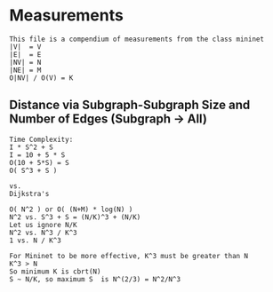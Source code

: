 # Measurements
    This file is a compendium of measurements from the class mininet
    |V|  = V
    |E|  = E
    |NV| = N
    |NE| = M
    O|NV| / O(V) = K

## Distance via Subgraph-Subgraph Size and Number of Edges (Subgraph -> All)
    Time Complexity:
    I * S^2 + S
    I = 10 + 5 * S
    O(10 + 5*S) = S
    O( S^3 + S )

    vs.
    Dijkstra's 

    O( N^2 ) or O( (N+M) * log(N) )
    N^2 vs. S^3 + S = (N/K)^3 + (N/K)
    Let us ignore N/K
    N^2 vs. N^3 / K^3
    1 vs. N / K^3

    For Mininet to be more effective, K^3 must be greater than N
    K^3 > N
    So minimum K is cbrt(N)
    S ~ N/K, so maximum S  is N^(2/3) = N^2/N^3